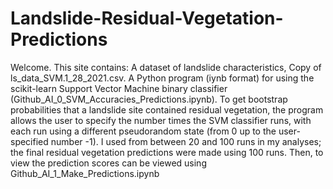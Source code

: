 # Landslide-Residual-Vegetation-Predictions
Welcome.  This site contains:
A dataset of landslide characteristics, Copy of ls_data_SVM.1_28_2021.csv. 
A Python program (iynb format) for using the scikit-learn Support Vector Machine binary classifier (Github_AI_0_SVM_Accuracies_Predictions.ipynb).  To get bootstrap probabilities that a landslide site contained residual vegetation, the program allows the user to specify the number times the SVM classifier runs, with each run using a different pseudorandom state (from 0 up to the user-specified number -1).  I used from between 20 and 100 runs in my analyses; the final residual vegetation predictions were made using 100 runs.  Then, to view the prediction scores can be viewed using Github_AI_1_Make_Predictions.ipynb 
